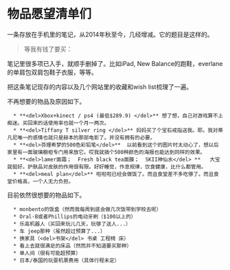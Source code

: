 # 物品愿望清单们


一条存放在手机里的笔记，从2014年秋至今，几经增减。它的题目是这样的。



<blockquote>等我有钱了要买：</blockquote>



笔记里很多项已入手，就顺手删掉了。比如iPad, New Balance的跑鞋，everlane的单肩包双肩包鞋子衣服，等等。

把这条笔记现存的内容以及几个网站里的收藏和wish list梳理了一遍。

不再想要的物品及原因如下。




      * **<del>Xbox+kinect / ps4 (最低$289.9) </del>** 想了想，自己对游戏算不上痴迷。买回来的话使用率也就一个月一两次。
      * **<del>Tiffany T silver ring </del>** 妈妈买了个宝石戒指送我。耶。我对蒂凡尼唯一的感情也就只是赫本的那部电影了。并没有拥有的必要。
      * **<del>芬理希梦的500色彩铅笔</del>**  以前看到这个的图片时太动心了，想以后家里有一面玻璃橱柜专门用来放它。哎我就搞个500种颜色的海报也能达到同样的效果。
      * **<del>lamer面霜；  Fresh black tea面膜；  SKII神仙水</del> **   大宝就挺好。护肤品对皮肤的作用很有限。好好睡觉，作息规律，饮食健康，比什么都管用。
      * **<del>meal plan</del>** 啦啦啦已经会做饭了。而且食堂差不多吃够了。而且食堂价格高，一个人无力负担。


目前依然很想要的物品如下。


      * monbento的饭盒（然而我每周到底会做几次饭带到学校去呢）
      * Oral-B或者Phillips的电动牙刷（$100以上的）
      * 乐高机器人（买回来玩儿几天，玩够了送人...）
      * 车 jeep那种（虽然超过预算了...）
      * 换家具（<del>书架</del> 书桌 工程椅 床）
      * 看上去就很满足的床品（然而并不知道要买那种）
      * 单人间（很有可能超预算）
      * 日本/泰国的玩耍机票费用（具体行程未定）


